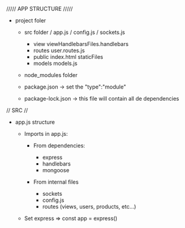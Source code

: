 ///// APP STRUCTURE /////
* project foler
  - src folder
    / app.js
    / config.js
    / sockets.js
    - view
      viewHandlebarsFiles.handlebars
    - routes
      user.routes.js
    - public
      index.html
      staticFiles
    - models
      models.js

  - node_modules folder
  - package.json -> set the "type":"module"
  - package-lock.json -> this file will contain all de dependencies


// SRC //
  - app.js structure
    * Imports in app.js:

      - From dependencies:
        * express
        * handlebars
        * mongoose

      - From internal files
        * sockets
        * config.js
        * routes (views, users, products, etc...)

    * Set express => const app = express()
